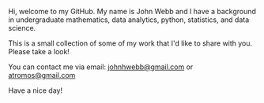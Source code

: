 Hi, welcome to my GitHub.  My name is John Webb and I have a background in undergraduate mathematics, data analytics, python, statistics, and data science.

This is a small collection of some of my work that I'd like to share with you.  Please take a look!

You can contact me via email:  johnhwebb@gmail.com or atromos@gmail.com

Have a nice day!

